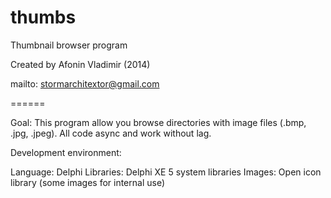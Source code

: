 thumbs
======

Thumbnail browser program

Created by Afonin Vladimir (2014)

mailto: stormarchitextor@gmail.com

======

Goal:
This program allow you browse directories with image 
files (.bmp, .jpg, .jpeg). All code async and work without
lag.

Development environment:

Language: Delphi
Libraries: Delphi XE 5 system libraries
Images: Open icon library (some images for internal use)


